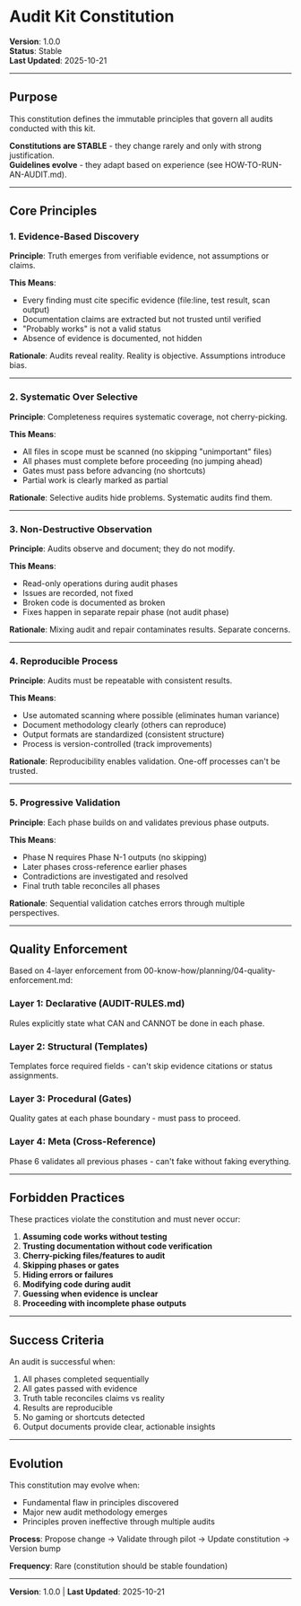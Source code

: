 # Audit Kit Constitution

**Version**: 1.0.0  
**Status**: Stable  
**Last Updated**: 2025-10-21

---

## Purpose

This constitution defines the immutable principles that govern all audits conducted with this kit.

**Constitutions are STABLE** - they change rarely and only with strong justification.  
**Guidelines evolve** - they adapt based on experience (see HOW-TO-RUN-AN-AUDIT.md).

---

## Core Principles

### 1. Evidence-Based Discovery

**Principle**: Truth emerges from verifiable evidence, not assumptions or claims.

**This Means**:
- Every finding must cite specific evidence (file:line, test result, scan output)
- Documentation claims are extracted but not trusted until verified
- "Probably works" is not a valid status
- Absence of evidence is documented, not hidden

**Rationale**: Audits reveal reality. Reality is objective. Assumptions introduce bias.

---

### 2. Systematic Over Selective

**Principle**: Completeness requires systematic coverage, not cherry-picking.

**This Means**:
- All files in scope must be scanned (no skipping "unimportant" files)
- All phases must complete before proceeding (no jumping ahead)
- Gates must pass before advancing (no shortcuts)
- Partial work is clearly marked as partial

**Rationale**: Selective audits hide problems. Systematic audits find them.

---

### 3. Non-Destructive Observation

**Principle**: Audits observe and document; they do not modify.

**This Means**:
- Read-only operations during audit phases
- Issues are recorded, not fixed
- Broken code is documented as broken
- Fixes happen in separate repair phase (not audit phase)

**Rationale**: Mixing audit and repair contaminates results. Separate concerns.

---

### 4. Reproducible Process

**Principle**: Audits must be repeatable with consistent results.

**This Means**:
- Use automated scanning where possible (eliminates human variance)
- Document methodology clearly (others can reproduce)
- Output formats are standardized (consistent structure)
- Process is version-controlled (track improvements)

**Rationale**: Reproducibility enables validation. One-off processes can't be trusted.

---

### 5. Progressive Validation

**Principle**: Each phase builds on and validates previous phase outputs.

**This Means**:
- Phase N requires Phase N-1 outputs (no skipping)
- Later phases cross-reference earlier phases
- Contradictions are investigated and resolved
- Final truth table reconciles all phases

**Rationale**: Sequential validation catches errors through multiple perspectives.

---

## Quality Enforcement

Based on 4-layer enforcement from 00-know-how/planning/04-quality-enforcement.md:

### Layer 1: Declarative (AUDIT-RULES.md)
Rules explicitly state what CAN and CANNOT be done in each phase.

### Layer 2: Structural (Templates)
Templates force required fields - can't skip evidence citations or status assignments.

### Layer 3: Procedural (Gates)
Quality gates at each phase boundary - must pass to proceed.

### Layer 4: Meta (Cross-Reference)
Phase 6 validates all previous phases - can't fake without faking everything.

---

## Forbidden Practices

These practices violate the constitution and must never occur:

1. **Assuming code works without testing**
2. **Trusting documentation without code verification**
3. **Cherry-picking files/features to audit**
4. **Skipping phases or gates**
5. **Hiding errors or failures**
6. **Modifying code during audit**
7. **Guessing when evidence is unclear**
8. **Proceeding with incomplete phase outputs**

---

## Success Criteria

An audit is successful when:

1. All phases completed sequentially
2. All gates passed with evidence
3. Truth table reconciles claims vs reality
4. Results are reproducible
5. No gaming or shortcuts detected
6. Output documents provide clear, actionable insights

---

## Evolution

This constitution may evolve when:
- Fundamental flaw in principles discovered
- Major new audit methodology emerges
- Principles proven ineffective through multiple audits

**Process**: Propose change → Validate through pilot → Update constitution → Version bump

**Frequency**: Rare (constitution should be stable foundation)

---

**Version**: 1.0.0 | **Last Updated**: 2025-10-21

